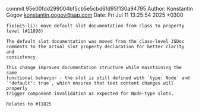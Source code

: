 commit 95e00fdd299004bf5cb5e5cbd6fd95f130a94795
Author: Konstantin Gogov <konstantin.gogov@sap.com>
Date:   Fri Jul 11 13:25:54 2025 +0300

    fix(ui5-li): move default slot documentation from class to property level (#11898)
    
    The default slot documentation was moved from the class-level JSDoc
    comments to the actual slot property declaration for better clarity and
    consistency.
    
    This change improves documentation structure while maintaining the same
    functional behavior - the slot is still defined with `type: Node` and
    `"default": true`, which ensures that text content changes will properly
    trigger component invalidation as expected for Node-type slots.
    
    Relates to #11825
